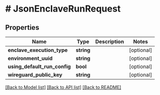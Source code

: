 # # JsonEnclaveRunRequest

## Properties

Name | Type | Description | Notes
------------ | ------------- | ------------- | -------------
**enclave_execution_type** | **string** |  | [optional] 
**environment_uuid** | **string** |  | [optional] 
**using_default_run_config** | **bool** |  | [optional] 
**wireguard_public_key** | **string** |  | [optional] 

[[Back to Model list]](../../README.md#documentation-for-models) [[Back to API list]](../../README.md#documentation-for-api-endpoints) [[Back to README]](../../README.md)


